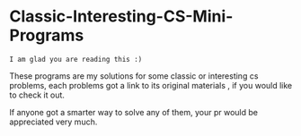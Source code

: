 # Classic-Interesting-CS-Mini-Programs
    I am glad you are reading this :)

These programs are my solutions for some classic or interesting cs problems, each problems got a link to its original materials
, if you would like to check it out.

If anyone got a smarter way to solve any of them, your pr would be appreciated very much.